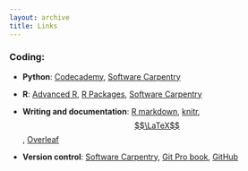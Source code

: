 ```yaml
---
layout: archive
title: Links
---
```


### Coding:

- **Python**: <a href="http://www.codecademy.com/" target="_blank">Codecademy</a>, 
<a href="http://swcarpentry.github.io/python-novice-inflammation/" target="_blank">Software Carpentry</a>

- **R**: <a href="http://adv-r.had.co.nz/" target="_blank">Advanced R</a>, 
<a href="http://r-pkgs.had.co.nz/" target="_blank">R Packages</a>, 
<a href="http://swcarpentry.github.io/r-novice-inflammation/" target="_blank">Software Carpentry</a>

- **Writing and documentation**: <a href="http://rmarkdown.rstudio.com/" target="_blank">R markdown</a>, 
<a href="http://yihui.name/knitr/" target="_blank">knitr</a>, 
<a href="http://en.wikibooks.org/wiki/LaTeX" target="_blank">$$\LaTeX$$</a>, 
<a href="https://www.overleaf.com/" target="_blank">Overleaf</a>

- **Version control**: <a href="http://swcarpentry.github.io/git-novice/" target="_blank">Software Carpentry</a>, 
<a href="https://git-scm.com/book/en/v2" target="_blank">Git Pro book</a>, 
<a href="https://github.com/" target="_blank">GitHub</a>
